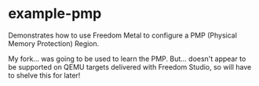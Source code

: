 # example-pmp
Demonstrates how to use Freedom Metal to configure a PMP (Physical Memory
Protection) Region.

My fork... was going to be used to learn the PMP.  But... doesn't appear to be supported on QEMU targets delivered with Freedom Studio, so will have to shelve this for later!
